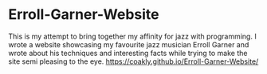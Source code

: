 # Erroll-Garner-Website
This is my attempt to bring together my affinity for jazz with programming. 
I wrote a website showcasing my favourite jazz musician Erroll Garner and wrote about his techniques and interesting facts while trying to make the site semi pleasing to the eye.
https://coakly.github.io/Erroll-Garner-Website/
